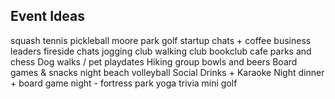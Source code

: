 ## Event Ideas

squash
tennis
pickleball
moore park golf
startup chats + coffee
business leaders fireside chats
jogging club
walking club
bookclub cafe
parks and chess
Dog walks / pet playdates
Hiking group
bowls and beers
Board games & snacks night
beach volleyball
Social Drinks + Karaoke Night
dinner + board game night - fortress
park yoga
trivia
mini golf
